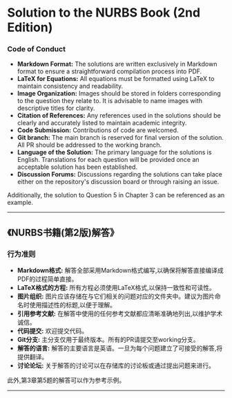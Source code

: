 Solution to the NURBS Book (2nd Edition)
===

### Code of Conduct

- **Markdown Format:** The solutions are written exclusively in Markdown format to ensure a straightforward compilation process into PDF.
- **LaTeX for Equations:** All equations must be formatted using LaTeX to maintain consistency and readability.
- **Image Organization:** Images should be stored in folders corresponding to the question they relate to. It is advisable to name images with descriptive titles for clarity.
- **Citation of References:** Any references used in the solutions should be clearly and accurately listed to maintain academic integrity.
- **Code Submission:** Contributions of code are welcomed.
- **Git branch:** The main branch is reserved for final version of the solution. All PR should be addressed to the working branch. 
- **Language of the Solution:** The primary language for the solutions is English. Translations for each question will be provided once an acceptable solution has been established.
- **Discussion Forums:** Discussions regarding the solutions can take place either on the repository's discussion board or through raising an issue.

Additionally, the solution to Question 5 in Chapter 3 can be referenced as an example.

---


## 《NURBS书籍(第2版)解答》

### 行为准则

- **Markdown格式:** 解答全部采用Markdown格式编写,以确保将解答直接编译成PDF的过程简单直接。
- **LaTeX格式的方程:** 所有方程必须使用LaTeX格式,以保持一致性和可读性。
- **图片组织:** 图片应该存储在与它们相关的问题对应的文件夹中。建议为图片命名时使用描述性的标题,以便于理解。
- **引用参考文献:** 在解答中使用的任何参考文献都应清晰准确地列出,以维护学术诚信。
- **代码提交:** 欢迎提交代码。
- **Git分支:** 主分支仅用于最终版本。所有的PR请提交至working分支。
- **解答的语言:** 解答的主要语言是英语。一旦为每个问题建立了可接受的解答,将提供翻译。
- **讨论论坛:** 关于解答的讨论可以在存储库的讨论板或通过提出问题来进行。

此外,第3章第5题的解答可以作为参考示例。

--- 




